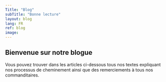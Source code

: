 ```yaml
---
Title: "Blog"
subTitle: "Bonne lecture"
layout: blog
lang: FR
ref: blog
image:
---
```


## Bienvenue sur notre blogue
Vous pouvez trouver dans les articles ci-dessous tous nos textes expliquant nos processus de cheminement ainsi que des remerciements à tous nos commanditaires.
